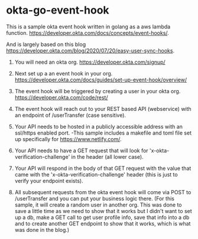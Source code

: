 # okta-go-event-hook

This is a sample okta event hook written in golang as a aws lambda function.  https://developer.okta.com/docs/concepts/event-hooks/.  

And is largely based on this blog https://developer.okta.com/blog/2020/07/20/easy-user-sync-hooks.

1) You will need an okta org.  https://developer.okta.com/signup/

2) Next set up a an event hook in your org. https://developer.okta.com/docs/guides/set-up-event-hook/overview/

3) The event hook will be triggered by creating a user in your okta org. https://developer.okta.com/code/rest/

5) The event hook will reach out to your REST based API (webservice) with an endpoint of /userTransfer (case sensitive).

6) Your API needs to be hosted in a publicly accessible address with an ssl/https enabled port. 
  -This sample includes a makefile and toml file set up specifically for https://www.netlify.com/.

7) Your API needs to have a GET request that will look for 'x-okta-verification-challenge' in the header (all lower case).

8) Your API will respond in the body of that GET request with the value that came with the 'x-okta-verification-challenge' header (this is just to verify your endpoint exists).

9) All subsequent requests from the okta event hook will come via POST to /userTransfer and you can put your business logic there.  (For this sample, it will create a random
user in another org.  This was done to save a little time as we need to show that it works but I didn't want to set up a db, make a GET call to get user profile info, save that info into a db and to create another GET endpoint to show that it works, which is what was done in the blog.) 

